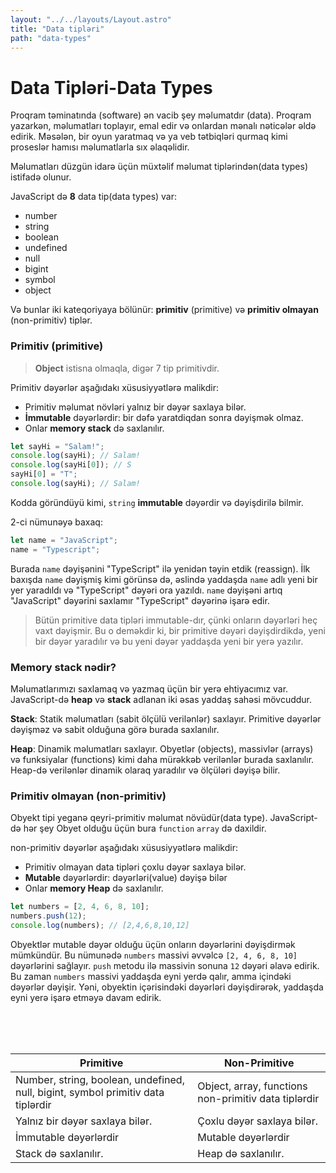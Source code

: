 ```yaml
---
layout: "../../layouts/Layout.astro"
title: "Data tipləri"
path: "data-types"
---
```


# Data Tipləri-Data Types

Proqram təminatında (software) ən vacib şey məlumatdır (data). Proqram yazarkən, məlumatları toplayır, emal edir və onlardan mənalı nəticələr əldə edirik. Məsələn, bir oyun yaratmaq və ya veb tətbiqləri qurmaq kimi proseslər hamısı məlumatlarla sıx əlaqəlidir.

Məlumatları düzgün idarə üçün müxtəlif məlumat tiplərindən(data types) istifadə olunur.

JavaScript də **8** data tip(data types) var:

- number
- string
- boolean
- undefined
- null
- bigint
- symbol
- object

Və bunlar iki kateqoriyaya bölünür: **primitiv** (primitive) və **primitiv olmayan** (non-primitiv) tiplər.

### Primitiv (primitive)

> **Object** istisna olmaqla, digər 7 tip primitivdir.

Primitiv dəyərlər aşağıdakı xüsusiyyətlərə malikdir:

- Primitiv məlumat növləri yalnız bir dəyər saxlaya bilər.
- **İmmutable** dəyərlərdir: bir dəfə yaratdiqdan sonra dəyişmək olmaz.
- Onlar **memory stack** də saxlanılır.

```js
let sayHi = "Salam!";
console.log(sayHi); // Salam!
console.log(sayHi[0]); // S
sayHi[0] = "T";
console.log(sayHi); // Salam!
```

Kodda göründüyü kimi, `string` **immutable** dəyərdir və dəyişdirilə bilmir.

2-ci nümunəyə baxaq:

```js
let name = "JavaScript";
name = "Typescript";
```

Burada `name` dəyişənini "TypeScript" ilə yenidən təyin etdik (reassign). İlk baxışda `name` dəyişmiş kimi görünsə də, əslində yaddaşda `name` adlı yeni bir yer yaradıldı və "TypeScript" dəyəri ora yazıldı. `name` dəyişəni artıq "JavaScript" dəyərini saxlamır "TypeScript" dəyərinə işarə edir.

> Bütün primitive data tipləri immutable-dır, çünki onların dəyərləri heç vaxt dəyişmir. Bu o deməkdir ki, bir primitive dəyəri dəyişdirdikdə, yeni bir dəyər yaradılır və bu yeni dəyər yaddaşda yeni bir yerə yazılır.

### Memory stack nədir?

Məlumatlarımızı saxlamaq və yazmaq üçün bir yerə ehtiyacımız var. JavaScript-də **heap** və **stack** adlanan iki əsas yaddaş sahəsi mövcuddur.

**Stack**: Statik məlumatları (sabit ölçülü verilənlər) saxlayır. Primitive dəyərlər dəyişməz və sabit olduğuna görə burada saxlanılır.

**Heap**: Dinamik məlumatları saxlayır. Obyetlər (objects), massivlər (arrays) və funksiyalar (functions) kimi daha mürəkkəb verilənlər burada saxlanılır. Heap-də verilənlər dinamik olaraq yaradılır və ölçüləri dəyişə bilir.

### Primitiv olmayan (non-primitiv)

Obyekt tipi yeganə qeyri-primitiv məlumat növüdür(data type). JavaScript-də hər şey Obyet olduğu üçün bura `function` `array` də daxildir.

non-primitiv dəyərlər aşağıdakı xüsusiyyətlərə malikdir:

- Primitiv olmayan data tipləri çoxlu dəyər saxlaya bilər.
- **Mutable** dəyərlərdir: dəyərləri(value) dəyişə bilər
- Onlar **memory Heap** də saxlanılır.

```js
let numbers = [2, 4, 6, 8, 10];
numbers.push(12);
console.log(numbers); // [2,4,6,8,10,12]
```

Obyektlər mutable dəyər olduğu üçün onların dəyərlərini dəyişdirmək mümkündür. Bu nümunədə `numbers` massivi əvvəlcə `[2, 4, 6, 8, 10]` dəyərlərini sağlayır. `push` metodu ilə massivin sonuna `12` dəyəri əlavə edirik. Bu zaman `numbers` massivi yaddaşda eyni yerdə qalır, amma içindəki dəyərlər dəyişir. Yəni, obyektin içərisindəki dəyərləri dəyişdirərək, yaddaşda eyni yerə işarə etməyə davam edirik.

<br/>
<br/>
<br/>

| Primitive                                                                        | Non-Primitive                                        |
| -------------------------------------------------------------------------------- | ---------------------------------------------------- |
| Number, string, boolean, undefined, null, bigint, symbol primitiv data tiplərdir | Object, array, functions non-primitiv data tiplərdir |
| Yalnız bir dəyər saxlaya bilər.                                                  | Çoxlu dəyər saxlaya bilər.                           |
| İmmutable dəyərlərdir                                                            | Mutable dəyərlərdir                                  |
| Stack də saxlanılır.                                                             | Heap də saxlanılır.                                  |
